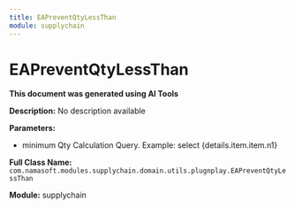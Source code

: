 ```yaml
---
title: EAPreventQtyLessThan
module: supplychain
---
```



<div class='entity-flows'>

# EAPreventQtyLessThan

**This document was generated using AI Tools**

**Description:** No description available

**Parameters:**
- minimum Qty Calculation Query. Example: select {details.item.item.n1}

**Full Class Name:** `com.namasoft.modules.supplychain.domain.utils.plugnplay.EAPreventQtyLessThan`

**Module:** supplychain


</div>


